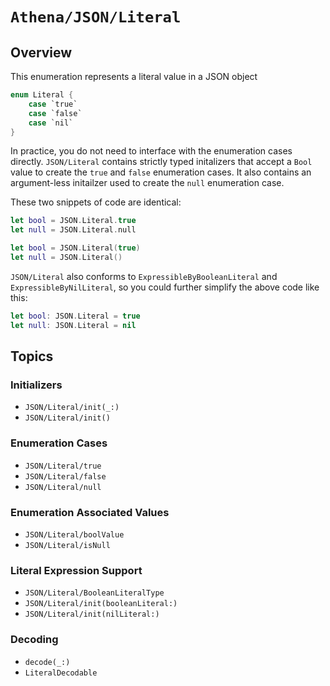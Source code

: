 # ``Athena/JSON/Literal``

## Overview

This enumeration represents a literal value in a JSON object

```swift
enum Literal {
    case `true`
    case `false`
    case `nil`
}
```

In practice, you do not need to interface with the enumeration cases directly. ``JSON/Literal`` contains strictly typed initalizers that accept a `Bool` value to create the `true` and `false` enumeration cases. It also contains an argument-less initailzer used to create the `null` enumeration case.

These two snippets of code are identical:

```swift
let bool = JSON.Literal.true
let null = JSON.Literal.null
```

```swift
let bool = JSON.Literal(true)
let null = JSON.Literal()
```

``JSON/Literal`` also conforms to `ExpressibleByBooleanLiteral` and `ExpressibleByNilLiteral`, so you could further simplify the above code like this:

```swift
let bool: JSON.Literal = true
let null: JSON.Literal = nil
```

## Topics

### Initializers

- ``JSON/Literal/init(_:)``
- ``JSON/Literal/init()``

### Enumeration Cases

- ``JSON/Literal/true``
- ``JSON/Literal/false``
- ``JSON/Literal/null``

### Enumeration Associated Values

- ``JSON/Literal/boolValue``
- ``JSON/Literal/isNull``

### Literal Expression Support

- ``JSON/Literal/BooleanLiteralType``
- ``JSON/Literal/init(booleanLiteral:)``
- ``JSON/Literal/init(nilLiteral:)``

### Decoding 

- ``decode(_:)``
- ``LiteralDecodable``
